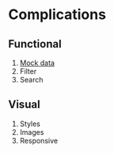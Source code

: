 # Complications

## Functional

1. [Mock data](https://mockaroo.com)
2. Filter
3. Search

## Visual

1. Styles
2. Images
3. Responsive
